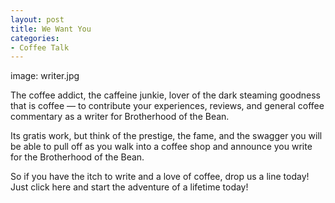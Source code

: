 ```yaml
---
layout: post
title: We Want You
categories:
- Coffee Talk
---
```

image: writer.jpg

The coffee addict, the caffeine junkie, lover of the dark steaming goodness that is coffee — to contribute your experiences, reviews, and general coffee commentary as a writer for Brotherhood of the Bean.

Its gratis work, but think of the prestige, the fame, and the swagger you will be able to pull off as you walk into a coffee shop and announce you write for the Brotherhood of the Bean.

So if you have the itch to write and a love of coffee, drop us a line today! Just click here and start the adventure of a lifetime today! 